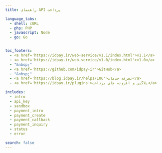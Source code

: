 ```yaml
---
title: راهنمای API پرداخت

language_tabs:
  - shell: cURL
  - php: PHP
  - javascript: Node
  - go: Go


toc_footers:
  - <a href='https://idpay.ir/web-service/v1.1/index.html'>v1.1</a>
  - <a href='https://idpay.ir/web-service/v1.0/index.html'>v1.0</a>
  - "&nbsp;"
  - <a href='https://github.com/idpay-ir'>GitHub</a>
  - "&nbsp;"
  - <a href='https://blog.idpay.ir/helps/106'>تعرفه خدمات</a>
  - <a href='https://idpay.ir/plugins'>پلاگین و افزونه های پرداخت</a>

includes:
  - intro
  - api_key
  - sandbox
  - payment_intro
  - payment_create
  - payment_callback
  - payment_inquiry
  - status
  - error

search: false
---
```

